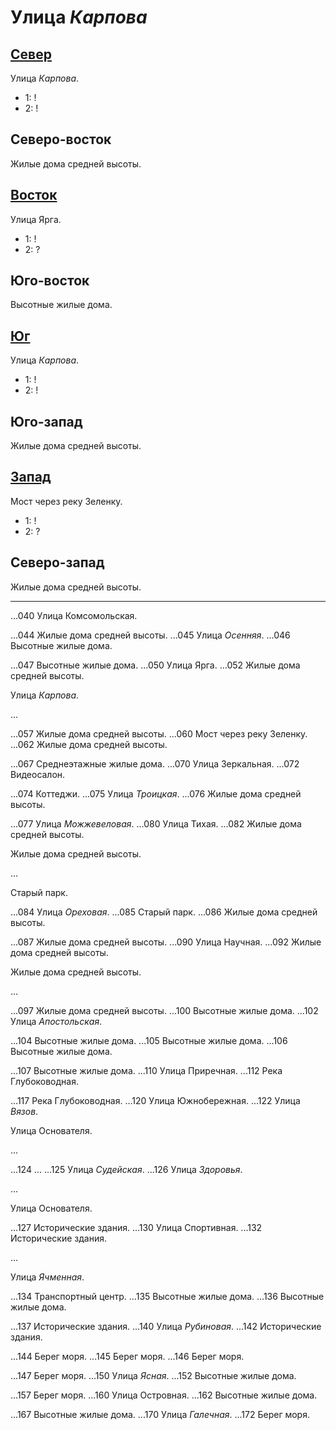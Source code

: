 # Улица *Карпова*

## [Север](./540045.md)

Улица *Карпова*.

* 1:    !
* 2:    !

## Северо-восток

Жилые дома средней высоты.

## [Восток](./550050.md)

Улица Ярга.

* 1:    !
* 2:    ?

## Юго-восток

Высотные жилые дома.

## [Юг](./540060.md)

Улица *Карпова*.

* 1:    !
* 2:    !

## Юго-запад

Жилые дома средней высоты.

## [Запад](./530050.md)

Мост через реку Зеленку.

* 1:    !
* 2:    ?

## Северо-запад

Жилые дома средней высоты.

----

...040  Улица Комсомольская.

...044  Жилые дома средней высоты.
...045  Улица *Осенняя*.
...046  Высотные жилые дома.

...047  Высотные жилые дома.
...050  Улица Ярга.
...052  Жилые дома средней высоты.

Улица *Карпова*.

...


...057  Жилые дома средней высоты.
...060  Мост через реку Зеленку.
...062  Жилые дома средней высоты.

...067  Среднеэтажные жилые дома.
...070  Улица Зеркальная.
...072  Видеосалон.

...074  Коттеджи.
...075  Улица *Троицкая*.
...076  Жилые дома средней высоты.

...077  Улица *Можжевеловая*.
...080  Улица Тихая.
...082  Жилые дома средней высоты.

Жилые дома средней высоты.

...

Старый парк.

...084  Улица *Ореховая*.
...085  Старый парк.
...086  Жилые дома средней высоты.

...087  Жилые дома средней высоты.
...090  Улица Научная.
...092  Жилые дома средней высоты.

Жилые дома средней высоты.

...

...097  Жилые дома средней высоты.
...100  Высотные жилые дома.
...102  Улица *Апостольская*.

...104  Высотные жилые дома.
...105  Высотные жилые дома.
...106  Высотные жилые дома.

...107  Высотные жилые дома.
...110  Улица Приречная.
...112  Река Глубоководная.

...117  Река Глубоководная.
...120  Улица Южнобережная.
...122  Улица *Вязов*.

Улица Основателя.

...

...124  ...
...125  Улица *Судейская*.
...126  Улица *Здоровья*.

...

Улица Основателя.

...127  Исторические здания.
...130  Улица Спортивная.
...132  Исторические здания.

...

Улица *Ячменная*.

...134  Транспортный центр.
...135  Высотные жилые дома.
...136  Высотные жилые дома.

...137  Исторические здания.
...140  Улица *Рубиновая*.
...142  Исторические здания.

...144  Берег моря.
...145  Берег моря.
...146  Берег моря.

...147  Берег моря.
...150  Улица *Ясная*.
...152  Высотные жилые дома.

...157  Берег моря.
...160  Улица Островная.
...162  Высотные жилые дома.

...167  Высотные жилые дома.
...170  Улица *Галечная*.
...172  Берег моря.

